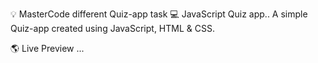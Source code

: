 💡 MasterCode different Quiz-app task
💻 JavaScript Quiz app..
A simple Quiz-app created using JavaScript, HTML & CSS.

🌎 Live Preview
...

